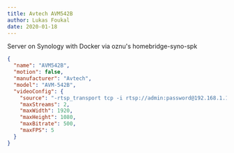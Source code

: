 ```yaml
---
title: Avtech AVM542B
author: Lukas Foukal
date: 2020-01-18
---
```

Server on Synology with Docker via oznu's homebridge-syno-spk

```json
{
  "name": "AVM542B",
  "motion": false,
  "manufacturer": "Avtech",
  "model": "AVM-542B",
  "videoConfig": {
    "source": "-rtsp_transport tcp -i rtsp://admin:password@192.168.1.1/live/video/profile1",
    "maxStreams": 2,
    "maxWidth": 1920,
    "maxHeight": 1080,
    "maxBitrate": 500,
    "maxFPS": 5
  }
}
```
